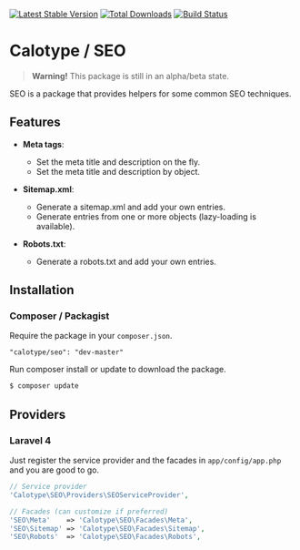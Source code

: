 [![Latest Stable Version](https://poser.pugx.org/calotype/seo/version.png)](https://packagist.org/packages/calotype/seo) [![Total Downloads](https://poser.pugx.org/calotype/seo/d/total.png)](https://packagist.org/packages/calotype/seo) [![Build Status](https://travis-ci.org/Calotype/SEO.png)](https://travis-ci.org/Calotype/SEO)

# Calotype / SEO

> **Warning!** This package is still in an alpha/beta state.

SEO is a package that provides helpers for some common SEO techniques.

## Features

- __Meta tags__:
    - Set the meta title and description on the fly.
    - Set the meta title and description by object.

- __Sitemap.xml__:
    - Generate a sitemap.xml and add your own entries.
    - Generate entries from one or more objects (lazy-loading is available).

- __Robots.txt__:
    - Generate a robots.txt and add your own entries.

## Installation

### Composer / Packagist

Require the package in your `composer.json`.

```
"calotype/seo": "dev-master"
```

Run composer install or update to download the package.

```bash
$ composer update
```

## Providers

### Laravel 4

Just register the service provider and the facades in `app/config/app.php` and you are good to go.

```php
// Service provider
'Calotype\SEO\Providers\SEOServiceProvider',

// Facades (can customize if preferred)
'SEO\Meta'    => 'Calotype\SEO\Facades\Meta',
'SEO\Sitemap' => 'Calotype\SEO\Facades\Sitemap',
'SEO\Robots'  => 'Calotype\SEO\Facades\Robots',
```


